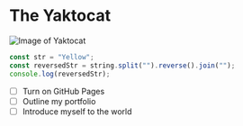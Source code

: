 # The Yaktocat
![Image of Yaktocat](https://octodex.github.com/images/yaktocat.png)

``` javascript
const str = "Yellow";
const reversedStr = string.split("").reverse().join("");
console.log(reversedStr);
```

- [ ] Turn on GitHub Pages
- [ ] Outline my portfolio
- [ ] Introduce myself to the world
